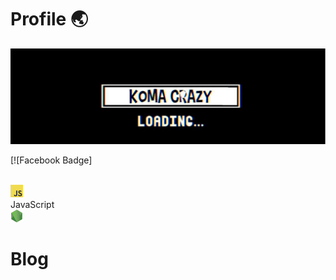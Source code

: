 # Profile 🌏

![Banner](/image/banner.jpg)

[![Facebook Badge]



<code>
<img height="20" alt="javascript" src="https://github.com/KomaCrazy/Document/blob/main/image/js.png">
</code> JavaScript

<code>
<img height="20" alt="javascript" src="https://github.com/KomaCrazy/Document/blob/main/image/node.png">
</code>

# Blog 